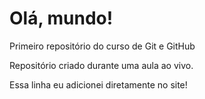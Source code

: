# Olá, mundo!
Primeiro repositório do curso de Git e GitHub

Repositório criado durante uma aula ao vivo.

Essa linha eu adicionei diretamente no site!
